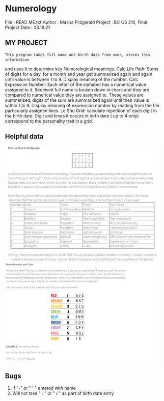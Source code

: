 # Numerology
File	: READ ME.txt
Author	: Masha Fitzgerald
Project	: BC CS 210, Final Project
Date	: 03.18.21

## MY PROJECT

    This program takes full name and birth date from user, stores this information 
and uses it to determine key Numerological meanings. 
    Calc Life Path: Sums of digits for a day, for a month and year get summarized 
again and again until value is between 1 to 9. Display meaning of the number.
    Calc Expression Number: Each letter of the alphabet has a numerical value assigned to it. 
Received full name is broken down in chars and they are compared to numerical value 
they are assigned to. These values are summarized, digits of the sum are summarized 
again until their value is within 1 to 9. Display meaning of expression number by reading 
from the file particularly assigned lines.
    Lo Shu Grid: calculate repetition of each digit in the birth date. Digit and times it occurs 
in birth date ( up to 4 only) correspond to the personality trait in a grid. 

## Helpful data
![Lo Shu grid](img/Lo%20Shu%20Grid.png)
![name number and color](img/name%20number%20and%20color.png)

## Bugs
1. If  "-" or " ' " entered with name
2. Will not take " . " or " / " as part of birth date entry

